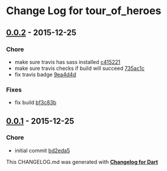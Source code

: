 # Change Log for tour_of_heroes

## [0.0.2](http://github.com/ng2-dart-samples/tour_of_heroes/compare/0.0.1...0.0.2) - 2015-12-25

### Chore
* make sure travis has sass installed [c415221](https://github.com/ng2-dart-samples/tour_of_heroes/commit/c41522106500a6de5e1302117d934fed57880e80)
* make sure travis checks if build will succeed [735ac1c](https://github.com/ng2-dart-samples/tour_of_heroes/commit/735ac1cac8c1ba33ab43bb995f736d096b65cdf8)
* fix travis badge [9ea4d4d](https://github.com/ng2-dart-samples/tour_of_heroes/commit/9ea4d4d51a8ecbee96cba94ac5ae3173b3e0fca6)

### Fixes
* fix build [bf3c83b](https://github.com/ng2-dart-samples/tour_of_heroes/commit/bf3c83ba9e2b5fdb955f6f3e09580bfb5125cf1e)

## [0.0.1](http://github.com/ng2-dart-samples/tour_of_heroes/compare/0.0.1) - 2015-12-25

### Chore
* initial commit [bd2eda5](https://github.com/ng2-dart-samples/tour_of_heroes/commit/bd2eda56e33d4baf89488b9927805fbe6c5fbea0)


This CHANGELOG.md was generated with [**Changelog for Dart**](https://pub.dartlang.org/packages/changelog)

